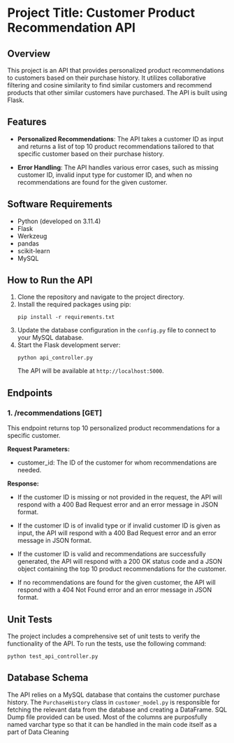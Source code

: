 # Project Title: Customer Product Recommendation API

## Overview
This project is an API that provides personalized product recommendations to customers based on their purchase history. It utilizes collaborative filtering and cosine similarity to find similar customers and recommend products that other similar customers have purchased. The API is built using Flask.

## Features
- **Personalized Recommendations**: The API takes a customer ID as input and returns a list of top 10 product recommendations tailored to that specific customer based on their purchase history.

- **Error Handling**: The API handles various error cases, such as missing customer ID, invalid input type for customer ID, and when no recommendations are found for the given customer.

## Software Requirements
- Python (developed on 3.11.4)
- Flask
- Werkzeug
- pandas
- scikit-learn
- MySQL

## How to Run the API
1. Clone the repository and navigate to the project directory.
2. Install the required packages using pip:
   ```
   pip install -r requirements.txt
   ```
3. Update the database configuration in the `config.py` file to connect to your MySQL database.
4. Start the Flask development server:
   ```
   python api_controller.py
   ```
   The API will be available at `http://localhost:5000`.

## Endpoints

### 1. /recommendations [GET]
This endpoint returns top 10 personalized product recommendations for a specific customer.

**Request Parameters:**
- customer_id: The ID of the customer for whom recommendations are needed.

**Response:**
- If the customer ID is missing or not provided in the request, the API will respond with a 400 Bad Request error and an error message in JSON format.

- If the customer ID is of invalid type or if invalid customer ID is given as input, the API will respond with a 400 Bad Request error and an error message in JSON format.

- If the customer ID is valid and recommendations are successfully generated, the API will respond with a 200 OK status code and a JSON object containing the top 10 product recommendations for the customer.

- If no recommendations are found for the given customer, the API will respond with a 404 Not Found error and an error message in JSON format.

## Unit Tests
The project includes a comprehensive set of unit tests to verify the functionality of the API. To run the tests, use the following command:
```
python test_api_controller.py
```

## Database Schema
The API relies on a MySQL database that contains the customer purchase history. The `PurchaseHistory` class in `customer_model.py` is responsible for fetching the relevant data from the database and creating a DataFrame.
SQL Dump file provided can be used. Most of the columns are purposfully named varchar type so that it can be handled in the main code itself as a part of Data Cleaning
